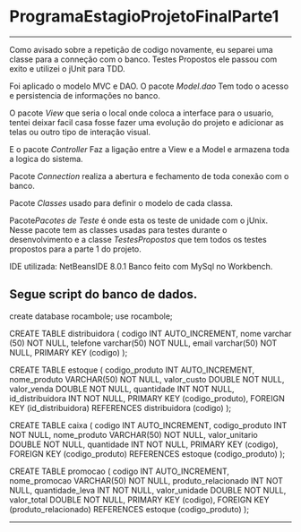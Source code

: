 # ProgramaEstagioProjetoFinalParte1
----------------------------------------------------------------------------------------------------
Como avisado sobre a repetição de codigo novamente, eu separei uma classe para a conneção com o banco.
Testes Propostos ele passou com exito e utilizei o jUnit para TDD.

Foi aplicado o modelo MVC e DAO.
O pacote *Model.dao* Tem todo o acesso e persistencia de informações no banco.

O pacote *View* que seria o local onde coloca a interface para o usuario, tentei deixar facil casa fosse fazer uma evolução do projeto e adicionar as telas ou outro tipo de interação visual.

E o pacote *Controller* Faz a ligação entre a View e a Model e armazena toda a logica do sistema.

Pacote *Connection* realiza a abertura e fechamento de toda conexão com o banco.

Pacote *Classes* usado para definir o modelo de cada classa.


Pacote*Pacotes de Teste* é onde esta os teste de unidade com o jUnix.
Nesse pacote tem as classes usadas para testes durante o desenvolvimento e a classe *TestesPropostos* que tem todos os testes propostos para a parte 1 do projeto.


IDE utilizada: NetBeansIDE 8.0.1
Banco feito com MySql no Workbench.

Segue script do banco de dados.
----------------------------------------------------------------------------------------------------
create database rocambole;
use rocambole;

CREATE TABLE distribuidora (
	codigo INT AUTO_INCREMENT, 
    nome varchar (50) NOT NULL, 
    telefone varchar(50) NOT NULL, 
    email varchar(50) NOT NULL, 
    PRIMARY KEY (codigo) 
);

CREATE TABLE estoque ( 
	codigo_produto INT AUTO_INCREMENT,
    nome_produto VARCHAR(50) NOT NULL, 
    valor_custo DOUBLE NOT NULL,
    valor_venda DOUBLE NOT NULL, 
    quantidade INT NOT NULL, 
    id_distribuidora INT NOT NULL, 
    PRIMARY KEY (codigo_produto), 
    FOREIGN KEY (id_distribuidora) REFERENCES distribuidora (codigo) 
);

CREATE TABLE caixa ( 
	codigo INT AUTO_INCREMENT, 
    codigo_produto INT NOT NULL,
    nome_produto VARCHAR(50) NOT NULL, 
    valor_unitario DOUBLE NOT NULL, 
    quantidade INT NOT NULL,
    PRIMARY KEY (codigo),
    FOREIGN KEY (codigo_produto) REFERENCES estoque (codigo_produto) 
);

CREATE TABLE promocao (
	codigo INT AUTO_INCREMENT,
	nome_promocao VARCHAR(50) NOT NULL, 
	produto_relacionado INT NOT NULL, 
    quantidade_leva INT NOT NULL, 
    valor_unidade DOUBLE NOT NULL,
	valor_total DOUBLE NOT NULL,
    PRIMARY KEY (codigo), 
    FOREIGN KEY (produto_relacionado) REFERENCES estoque (codigo_produto)
);

----------------------------------------------------------------------------------------------------
